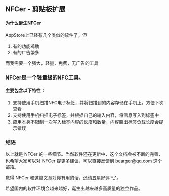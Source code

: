 ## NFCer - 剪贴板扩展

#### 为什么诞生NFCer

AppStore上已经有几个类似的软件了。但
1. 有的功能鸡肋
2. 有的广告繁多

而我需要一个强大，轻量，免费，无广告的工具

### NFCer是一个轻量级的NFC工具。

#### 主要包含以下特性：

1.  支持使用手机扫描NFC电子标签，并将扫描到的内容存储在手机上，方便下次查看
2. 支持使用手机扫描电子标签，并根据自己的输入内容，将信息写入到标签中
3. 应用本身不限制一次写入标签内容的长度和数量，内容超出标签负载长度会提示错误

### 结语

以上就是 NFCer 的一些细节。当然软件还在更新中，这个文档会被不断的完善，也希望大家可以对 NFCer 提更多建议，可以直接反馈到 bearger@qq.com 这个邮箱。

觉得 NFCer 和这篇文章对你有用的话，还请五星好评 ^_^。

希望国内的软件环境会越来越好，诞生出越来越多高质量的独立作品。